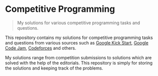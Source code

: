 # Competitive Programming

> My solutions for various competitive programming tasks and questions.

This repository contains my solutions for competitive programming tasks and questions from various sources such
as [Google Kick Start](https://codingcompetitions.withgoogle.com/kickstart),
[Google Code Jam](https://codingcompetitions.withgoogle.com/codejam), [Codeforces](https://codeforces.com/) and others.

My solutions range from competition submissions to solutions which are solved with the help of the editorials. This
repository is simply for storing the solutions and keeping track of the problems.
